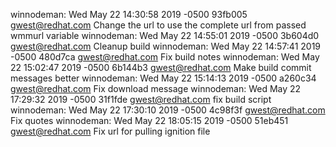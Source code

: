 winnodeman: Wed May 22 14:30:58 2019 -0500 93fb005 gwest@redhat.com Change the url to use the complete url from passed wmmurl variable
winnodeman: Wed May 22 14:55:01 2019 -0500 3b604d0 gwest@redhat.com Cleanup build
winnodeman: Wed May 22 14:57:41 2019 -0500 480d7ca gwest@redhat.com Fix build notes
winnodeman: Wed May 22 15:02:47 2019 -0500 6b144b3 gwest@redhat.com Make build commit messages better
winnodeman: Wed May 22 15:14:13 2019 -0500 a260c34 gwest@redhat.com Fix download message
winnodeman: Wed May 22 17:29:32 2019 -0500 31f1fde gwest@redhat.com fix build script
winnodeman: Wed May 22 17:30:10 2019 -0500 4c98f3f gwest@redhat.com Fix quotes
winnodeman: Wed May 22 18:05:15 2019 -0500 51eb451 gwest@redhat.com Fix url for pulling ignition file
